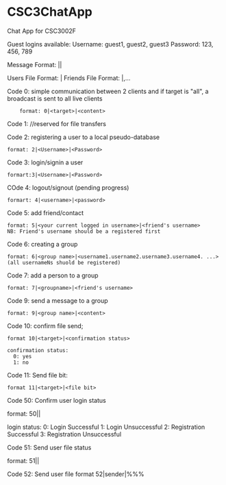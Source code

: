 # CSC3ChatApp
Chat App for CSC3002F

Guest logins available:
  Username: guest1, guest2, guest3
  Password: 123, 456, 789

Message Format: <command>|<target>|<content>

Users File Format: <username>|<password>
Friends File Format: <username>|<friend1>,<friend2>...<friendN>

Code 0: simple communication between 2 clients and if target is "all", a broadcast is sent to all live clients

        format: 0|<target>|<content>

Code 1: //reserved for file transfers

Code 2: registering a user to a local pseudo-database

    format: 2|<Username>|<Password>

Code 3: login/signin a user

    formart:3|<Username>|<Password>

COde 4: logout/signout (pending progress)

    formart: 4|<username>|<password>

Code 5: add friend/contact

    format: 5|<your current logged in username>|<friend's username>
    NB: Friend's username should be a registered first

Code 6: creating a group

    format: 6|<group name>|<username1.username2.username3.username4. ...>
    (all usernameNs shuold be registered)


Code 7: add a person to a group

    format: 7|<groupname>|<friend's username>


Code 9: send a message to a group

    format: 9|<group name>|<content>

Code 10: confirm file send;

    format 10|<target>|<confirmation status>

    confirmation status:
      0: yes
      1: no

Code 11: Send file bit:

    format 11|<target>|<file bit>

Code 50: Confirm user login status

  format: 50|<user>|<login status>

  login status:
              0: Login Successful
              1: Login Unsuccessful
              2: Registration Successful
              3: Registration Unsuccessful

Code 51: Send user file status

  format: 51|<Sender>|<file name>

Code 52: Send user file
  format 52|sender|<filename>%<file size>%<file part>%<filedata>
